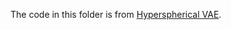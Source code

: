 The code in this folder is from [Hyperspherical VAE](https://github.com/nicola-decao/s-vae-pytorch).